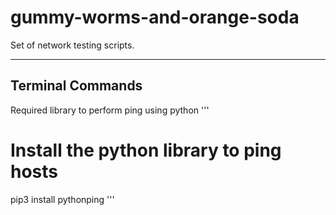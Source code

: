 # gummy-worms-and-orange-soda

Set of network testing scripts.

---
## Terminal Commands

Required library to perform ping using python
'''
# Install the python library to ping hosts
pip3 install pythonping
'''
